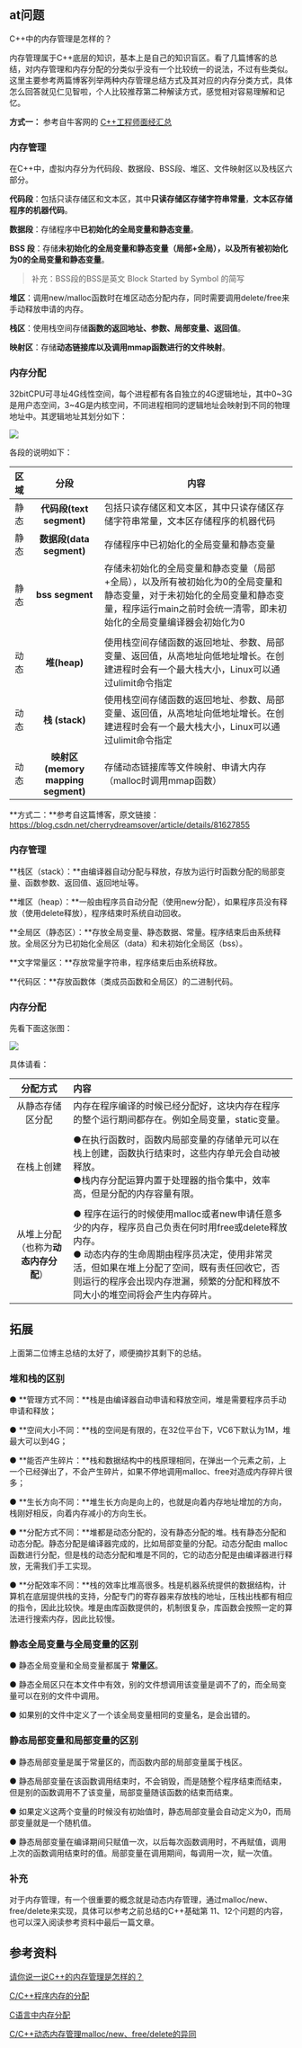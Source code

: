 ## at问题

C++中的内存管理是怎样的？

内存管理属于C++底层的知识，基本上是自己的知识盲区。看了几篇博客的总结，对内存管理和内存分配的分类似乎没有一个比较统一的说法，不过有些类似。这里主要参考两篇博客列举两种内存管理总结方式及其对应的内存分类方式，具体怎么回答就见仁见智啦，个人比较推荐第二种解读方式，感觉相对容易理解和记忆。



**方式一：** 参考自牛客网的 [C++工程师面经汇总](https://www.nowcoder.com/tutorial/93/8f140fa03c084299a77459dc4be31c95)

### 内存管理

在C++中，虚拟内存分为代码段、数据段、BSS段、堆区、文件映射区以及栈区六部分。

**代码段**：包括只读存储区和文本区，其中**只读存储区存储字符串常量**，**文本区存储程序的机器代码**。

**数据段**：存储程序中**已初始化的全局变量和静态变量**。

**BSS 段**：存储**未初始化的全局变量和静态变量（**局部+全局），以及**所有被初始化为0的全局变量和静态变量**。

> 补充：BSS段的BSS是英文 Block Started by Symbol 的简写

**堆区**：调用new/malloc函数时在堆区动态分配内存，同时需要调用delete/free来手动释放申请的内存。

**栈区**：使用栈空间存储**函数的返回地址、参数、局部变量、返回值**。

**映射区**：存储**动态链接库以及调用mmap函数进行的文件映射**。

### 内存分配

32bitCPU可寻址4G线性空间，每个进程都有各自独立的4G逻辑地址，其中0~3G是用户态空间，3~4G是内核空间，不同进程相同的逻辑地址会映射到不同的物理地址中。其逻辑地址其划分如下：

![](https://i.loli.net/2020/05/25/ulZtD1biVyzCcdK.png)

各段的说明如下：

| 区域 |                分段                | 内容                                                         |
| :--: | :--------------------------------: | ------------------------------------------------------------ |
| 静态 |      **代码段(text segment)**      | 包括只读存储区和文本区，其中只读存储区存储字符串常量，文本区存储程序的机器代码 |
| 静态 |      **数据段(data segment)**      | 存储程序中已初始化的全局变量和静态变量                       |
| 静态 |          **bss segment**           | 存储未初始化的全局变量和静态变量（局部+全局），以及所有被初始化为0的全局变量和静态变量，对于未初始化的全局变量和静态变量，程序运行main之前时会统一清零，即未初始化的全局变量编译器会初始化为0 |
|      |                                    |                                                              |
| 动态 |            **堆(heap)**            | 使用栈空间存储函数的返回地址、参数、局部变量、返回值，从高地址向低地址增长。在创建进程时会有一个最大栈大小，Linux可以通过ulimit命令指定 |
| 动态 |           **栈 (stack)**           | 使用栈空间存储函数的返回地址、参数、局部变量、返回值，从高地址向低地址增长。在创建进程时会有一个最大栈大小，Linux可以通过ulimit命令指定 |
| 动态 | **映射区(memory mapping segment)** | 存储动态链接库等文件映射、申请大内存（malloc时调用mmap函数） |



**方式二：**参考自这篇博客，原文链接：https://blog.csdn.net/cherrydreamsover/article/details/81627855

### 内存管理

**栈区（stack）：**由编译器自动分配与释放，存放为运行时函数分配的局部变量、函数参数、返回值、返回地址等。

**堆区（heap）：**一般由程序员自动分配（使用new分配），如果程序员没有释放（使用delete释放），程序结束时系统自动回收。

**全局区（静态区）：**存放全局变量、静态数据、常量。程序结束后由系统释放。全局区分为已初始化全局区（data）和未初始化全局区（bss）。

**文字常量区：**存放常量字符串，程序结束后由系统释放。

**代码区：**存放函数体（类成员函数和全局区）的二进制代码。

### 内存分配

先看下面这张图：

![](https://i.loli.net/2020/05/25/HhwFfOpdaT5Z8sy.png)

具体请看：

|               分配方式               | 内容                                                         |
| :----------------------------------: | :----------------------------------------------------------- |
|           从静态存储区分配           | 内存在程序编译的时候已经分配好，这块内存在程序的整个运行期间都存在。例如全局变量，static变量。 |
|                                      |                                                              |
|              在栈上创建              | ●在执行函数时，函数内局部变量的存储单元可以在栈上创建，函数执行结束时，这些内存单元会自动被释放。<br />●栈内存分配运算内置于处理器的指令集中，效率高，但是分配的内存容量有限。 |
|                                      |                                                              |
| 从堆上分配（也称为**动态内存分配**） | ● 程序在运行的时候使用malloc或者new申请任意多少的内存，程序员自己负责在何时用free或delete释放内存。<br/>● 动态内存的生命周期由程序员决定，使用非常灵活，但如果在堆上分配了空间，既有责任回收它，否则运行的程序会出现内存泄漏，频繁的分配和释放不同大小的堆空间将会产生内存碎片。 |



## 拓展

上面第二位博主总结的太好了，顺便摘抄其剩下的总结。

### 堆和栈的区别

● **管理方式不同：**栈是由编译器自动申请和释放空间，堆是需要程序员手动申请和释放；

● **空间大小不同：**栈的空间是有限的，在32位平台下，VC6下默认为1M，堆最大可以到4G；

● **能否产生碎片：**栈和数据结构中的栈原理相同，在弹出一个元素之前，上一个已经弹出了，不会产生碎片，如果不停地调用malloc、free对造成内存碎片很多；

● **生长方向不同：**堆生长方向是向上的，也就是向着内存地址增加的方向，栈刚好相反，向着内存减小的方向生长。

● **分配方式不同：**堆都是动态分配的，没有静态分配的堆。栈有静态分配和动态分配。静态分配是编译器完成的，比如局部变量的分配。动态分配由 malloc 函数进行分配，但是栈的动态分配和堆是不同的，它的动态分配是由编译器进行释放，无需我们手工实现。

● **分配效率不同：**栈的效率比堆高很多。栈是机器系统提供的数据结构，计算机在底层提供栈的支持，分配专门的寄存器来存放栈的地址，压栈出栈都有相应的指令，因此比较快。堆是由库函数提供的，机制很复杂，库函数会按照一定的算法进行搜索内存，因此比较慢。



### 静态全局变量与全局变量的区别

● 静态全局变量和全局变量都属于 **常量区**。

● 静态全局区只在本文件中有效，别的文件想调用该变量是调不了的，而全局变量可以在别的文件中调用。

● 如果别的文件中定义了一个该全局变量相同的变量名，是会出错的。



### 静态局部变量和局部变量的区别

● 静态局部变量是属于常量区的，而函数内部的局部变量属于栈区。

● 静态局部变量在该函数调用结束时，不会销毁，而是随整个程序结束而结束，但是别的函数调用不了该变量，局部变量随该函数的结束而结束。

● 如果定义这两个变量的时候没有初始值时，静态局部变量会自动定义为0，而局部变量就是一个随机值。

● 静态局部变量在编译期间只赋值一次，以后每次函数调用时，不再赋值，调用上次的函数调用结束时的值。局部变量在调用期间，每调用一次，赋一次值。



### 补充

对于内存管理，有一个很重要的概念就是动态内存管理，通过malloc/new、free/delete来实现，具体可以参考之前总结的C++基础第 11、12个问题的内容，也可以深入阅读参考资料中最后一篇文章。



## 参考资料

[请你说一说C++的内存管理是怎样的？](https://blog.csdn.net/N1314N/article/details/93192139?utm_medium=distribute.pc_relevant.none-task-blog-BlogCommendFromMachineLearnPai2-1.nonecase&depth_1-utm_source=distribute.pc_relevant.none-task-blog-BlogCommendFromMachineLearnPai2-1.nonecase)

 [C/C++程序内存的分配]( https://blog.csdn.net/cherrydreamsover/article/details/81627855?utm_medium=distribute.pc_relevant.none-task-blog-baidujs-3)

[C语言中内存分配](https://www.cnblogs.com/wanghuaijun/p/6509016.html)

[C/C++动态内存管理malloc/new、free/delete的异同](C/C++动态内存管理malloc/new、free/delete的异同)

